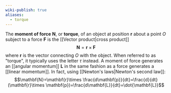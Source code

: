 ```yaml
---
wiki-publish: true
aliases:
  - torque
---
```

The **moment of force** $\mathbf{N}$, or **torque**, of an object at position $\mathbf{r}$ about a point $O$ subject to a force $\mathbf{F}$ is the [[Vector product|cross product]]
$$\mathbf{N}=\mathbf{r}\times \mathbf{F}$$
where $\mathbf{r}$ is the vector connecting $O$ with the object. When referred to as "torque", it typically uses the letter $\tau$ instead. A moment of force generates an [[angular momentum]] $\mathbf{L}$ in the same fashion as a force generates a [[linear momentum]]. In fact, using [[Newton's laws|Newton's second law]]:
$$\mathbf{N}=\mathbf{r}\times \frac{d\mathbf{p}}{dt}=\frac{d}{dt}(\mathbf{r}\times \mathbf{p})=\frac{d\mathbf{L}}{dt}=\dot{\mathbf{L}}$$
